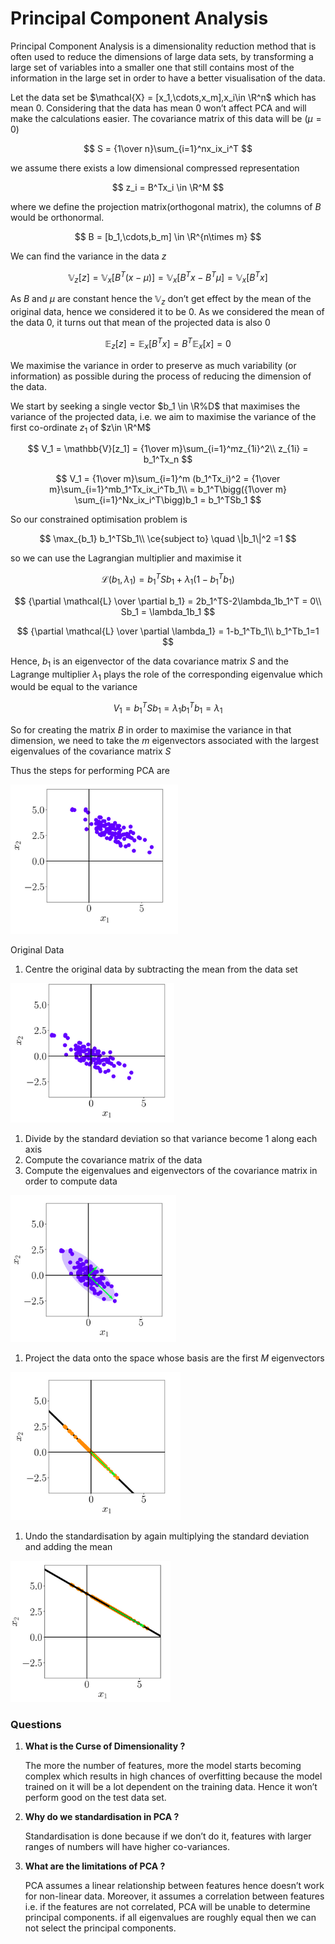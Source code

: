 # Principal Component Analysis

Principal Component Analysis is a dimensionality reduction method that is often used to reduce the dimensions of large data sets, by transforming a large set of variables into a smaller one that still contains most of the information in the large set in order to have a better visualisation of the data.

Let the data set be $\mathcal{X} = [x_1,\cdots,x_m],x_i\in \R^n$ which has mean $0$. Considering that the data has mean $0$ won’t affect PCA and will make the calculations easier. The covariance matrix of this data will be $(\mu = 0)$

$$
S = {1\over n}\sum_{i=1}^nx_ix_i^T
$$

we assume there exists a low dimensional compressed representation 

$$
z_i = B^Tx_i \in \R^M
$$

where we define the projection matrix(orthogonal matrix), the columns of $B$ would be orthonormal. 

$$
B = [b_1,\cdots,b_m] \in \R^{n\times m}
$$

We can find the variance in the data $z$

$$
\mathbb{V}_z[z] = \mathbb{V}_x[B^T(x-\mu)] = \mathbb{V}_x[B^Tx - B^T\mu] =   \mathbb{V}_x[B^Tx]
$$

As $B$ and $\mu$ are constant hence the $\mathbb{V}_z$ don’t get effect by the mean of the original data, hence we considered it to be $0$. As we considered the mean of the data $0$, it turns out that mean of the projected data is also $0$

$$
\mathbb{E}_z[z]= \mathbb{E}_x[B^Tx] = B^T\mathbb{E}_x[x] = 0
$$

We maximise the variance in order to preserve as much variability (or information) as possible during the process of reducing the dimension of the data.   

We start by seeking a single vector $b_1 \in \R%D$ that maximises the variance of the projected data, i.e. we aim to maximise the variance of the first co-ordinate $z_1$ of $z\in \R^M$

$$
V_1 = \mathbb{V}[z_1] = {1\over m}\sum_{i=1}^mz_{1i}^2\\
z_{1i} = b_1^Tx_n
$$

$$
V_1 = {1\over m}\sum_{i=1}^m (b_1^Tx_i)^2 = {1\over m}\sum_{i=1}^mb_1^Tx_ix_i^Tb_1\\
= b_1^T\bigg({1\over m} \sum_{i=1}^Nx_ix_i^T\bigg)b_1 = b_1^TSb_1
$$

So our constrained optimisation problem is 

$$
\max_{b_1} b_1^TSb_1\\
\ce{subject to} \quad \|b_1\|^2 =1
$$

so we can use the Lagrangian multiplier and maximise it 

$$
\mathcal{L}(b_1,\lambda_1) = b_1^TSb_1+\lambda_1(1-b_1^Tb_1)
$$

$$
{\partial \mathcal{L} \over \partial b_1} = 2b_1^TS-2\lambda_1b_1^T = 0\\
Sb_1 = \lambda_1b_1 
$$

$$
{\partial \mathcal{L} \over \partial \lambda_1} = 1-b_1^Tb_1\\
b_1^Tb_1=1
$$

Hence, $b_1$ is an eigenvector of the data covariance matrix $S$ and the Lagrange multiplier $\lambda_1$ plays the role of the corresponding eigenvalue which would be equal to the variance 

$$
V_1 = b_1^TSb_1 = \lambda_1b_1^Tb_1 = \lambda_1
$$

So for creating the matrix $B$ in order to maximise the variance in that dimension, we need to take the $m$ eigenvectors associated with the largest eigenvalues of the covariance matrix $S$

Thus the steps for performing PCA are

![Original Data](Principal%20Component%20Analysis%204699cec26e6443168fb5561900a7904a/Untitled.png)

Original Data

1. Centre the original data by subtracting  the mean from the data set

![Untitled](Principal%20Component%20Analysis%204699cec26e6443168fb5561900a7904a/Untitled%201.png)

1. Divide by the standard deviation so that variance become $1$ along each axis
2. Compute the covariance matrix of the data
3. Compute the eigenvalues and eigenvectors of the covariance matrix in order to compute data

![Untitled](Principal%20Component%20Analysis%204699cec26e6443168fb5561900a7904a/Untitled%202.png)

1. Project the data onto the space whose basis are the first $M$ eigenvectors

![Untitled](Principal%20Component%20Analysis%204699cec26e6443168fb5561900a7904a/Untitled%203.png)

1. Undo the standardisation by again multiplying the standard deviation and adding the mean

![Untitled](Principal%20Component%20Analysis%204699cec26e6443168fb5561900a7904a/Untitled%204.png)

### Questions

1. **What is the Curse of Dimensionality ?**
    
    The more the number of features, more the model starts becoming complex which results in high chances of overfitting because the model trained on it will be a lot dependent on the training data. Hence it won’t perform good on the test data set.
    
2. ****Why do we standardisation in PCA ?****
    
    Standardisation is done because if we don’t do it, features with larger ranges of numbers will have higher co-variances.
    
3. **What are the limitations of PCA ?**
    
    PCA assumes a linear relationship between features hence doesn’t work for non-linear data. Moreover, it assumes a correlation between features i.e. if the features are not correlated, PCA will be unable to determine principal components. if all eigenvalues are roughly equal then we can not select the principal components.